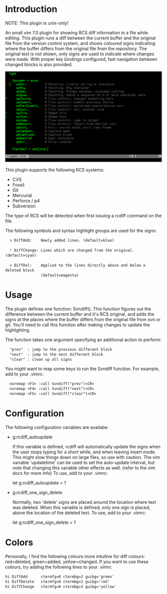 # Introduction

NOTE: This plugin is unix-only!

An small vim 7.0 plugin for showing RCS diff information in a file while
editing. This plugin runs a diff between the current buffer and the original
file from the version control system, and shows coloured signs indicating
where the buffer differs from the original file from the repository. The
original text is not shown, only signs are used to indicate where changes were
made. With proper key bindings configured, fast navigation between changed
blocks is also provided.

![rcdiff](rcdiff.png)

This plugin supports the following RCS systems:

- CVS
- Fossil
- Git
- Mercurial
- Perforce / p4
- Subversion

The type of RCS will be detected when first issuing a rcdiff command on 
the file.

The following symbols and syntax highlight groups are used for the signs:

```
  > DiffAdd:    Newly added lines. (default=blue)

  ! DiffChange: Lines which are changed from the original. (default=cyan)

  < DiffDel:    Applied to the lines directly above and below a deleted block
                (default=magenta) 
```

# Usage

The plugin defines one function: Svndiff(). This function figures out the
difference between the current buffer and it's RCS original, and adds the
signs at the places where the buffer differs from the original file from svn
or git. You'll need to call this function after making changes to update the
highlighting.

The function takes one argument specifying an additional action to perform:

```
  "prev"  : jump to the previous different block 
  "next"  : jump to the next different block
  "clear" : clean up all signs
```

You might want to map some keys to run the Svndiff function. For
example, add to your .vimrc:

```
  noremap <F3> :call Svndiff("prev")<CR> 
  noremap <F4> :call Svndiff("next")<CR>
  noremap <F5> :call Svndiff("clear")<CR>
```


# Configuration

The following configuration variables are availabe:

* g:rcdiff_autoupdate

  If this variable is defined, rcdiff will automatically update the signs
  when the user stops typing for a short while, and when leaving insert
  mode. This might slow things down on large files, so use with caution.
  The vim variable 'updatetime' can be used to set the auto-update interval,
  but note that changing this variable other effects as well. (refer to the 
  vim docs for more info) 
  To use, add to your .vimrc:

  let g:rcdiff_autoupdate = 1

* g:rcdiff_one_sign_delete

  Normally, two 'delete' signs are placed around the location where
  text was deleted. When this variable is defined, only one sign is
  placed, above the location of the deleted text.
  To use, add to your .vimrc:

  let g:rcdiff_one_sign_delete = 1

# Colors

Personally, I find the following colours more intuitive for diff colours:
red=deleted, green=added, yellow=changed. If you want to use these colours,
try adding the following lines to your .vimrc

```
hi DiffAdd      ctermfg=0 ctermbg=2 guibg='green'
hi DiffDelete   ctermfg=0 ctermbg=1 guibg='red'
hi DiffChange   ctermfg=0 ctermbg=3 guibg='yellow'
```
